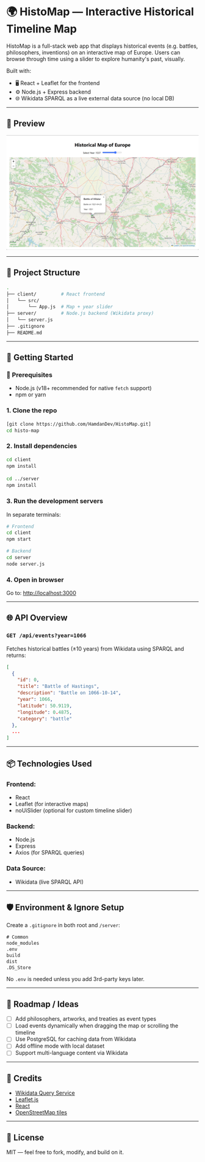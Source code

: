 # 🌍 HistoMap — Interactive Historical Timeline Map

HistoMap is a full-stack web app that displays historical events (e.g. battles, philosophers, inventions) on an interactive map of Europe. Users can browse through time using a slider to explore humanity's past, visually.

Built with:
- 🖥️ React + Leaflet for the frontend
- ⚙️ Node.js + Express backend
- 🌐 Wikidata SPARQL as a live external data source (no local DB)

---

## 📸 Preview

![screenshot](docs/screenshot.png) <!-- Add an image here later if you have one -->

---

## 📁 Project Structure

```bash
.
├── client/         # React frontend
│   └── src/
│       └── App.js  # Map + year slider
├── server/         # Node.js backend (Wikidata proxy)
│   └── server.js
├── .gitignore
├── README.md
```

---

## 🚀 Getting Started

### 🔧 Prerequisites

- Node.js (v18+ recommended for native `fetch` support)
- npm or yarn

### 1. Clone the repo

```bash
[git clone https://github.com/HamdanDev/HistoMap.git]
cd histo-map
```

### 2. Install dependencies

```bash
cd client
npm install

cd ../server
npm install
```

### 3. Run the development servers

In separate terminals:

```bash
# Frontend
cd client
npm start
```

```bash
# Backend
cd server
node server.js
```

### 4. Open in browser

Go to: [http://localhost:3000](http://localhost:3000)

---

## 🌐 API Overview

### `GET /api/events?year=1066`

Fetches historical battles (±10 years) from Wikidata using SPARQL and returns:

```json
[
  {
    "id": 0,
    "title": "Battle of Hastings",
    "description": "Battle on 1066-10-14",
    "year": 1066,
    "latitude": 50.9119,
    "longitude": 0.4875,
    "category": "battle"
  },
  ...
]
```

---

## 📦 Technologies Used

### Frontend:
- React
- Leaflet (for interactive maps)
- noUiSlider (optional for custom timeline slider)

### Backend:
- Node.js
- Express
- Axios (for SPARQL queries)

### Data Source:
- Wikidata (live SPARQL API)

---

## 🛡️ Environment & Ignore Setup

Create a `.gitignore` in both root and `/server`:

```gitignore
# Common
node_modules
.env
build
dist
.DS_Store
```

No `.env` is needed unless you add 3rd-party keys later.

---

## 📌 Roadmap / Ideas

- [ ] Add philosophers, artworks, and treaties as event types
- [ ] Load events dynamically when dragging the map or scrolling the timeline
- [ ] Use PostgreSQL for caching data from Wikidata
- [ ] Add offline mode with local dataset
- [ ] Support multi-language content via Wikidata

---

## 🧠 Credits

- [Wikidata Query Service](https://query.wikidata.org/)
- [Leaflet.js](https://leafletjs.com/)
- [React](https://react.dev/)
- [OpenStreetMap tiles](https://www.openstreetmap.org/)

---

## 📜 License

MIT — feel free to fork, modify, and build on it.
